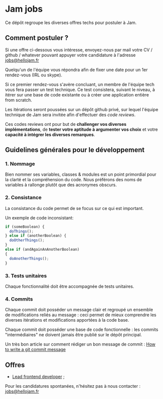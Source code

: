 # Jam jobs

Ce dépôt regroupe les diverses offres techs pour postuler à Jam.

## Comment postuler ?

Si une offre ci-dessous vous intéresse, envoyez-nous par mail votre CV / github
/ whatever pouvant appuyer votre candidature à l'adresse [jobs@hellojam.fr](mailto:jobs@hellojam.fr)

Quelqu'un de l'équipe vous répondra afin de fixer une date pour un 1er rendez-vous (IRL
ou skype).

Si ce premier rendez-vous s'avère concluant, un membre de l'équipe tech vous
fera passer un test technique. Ce test consistera, suivant le niveau, à itérer sur
une base de code existante ou à créer une application entière from scratch.

Les itérations seront poussées sur un dépôt github privé, sur lequel l'équipe
technique de Jam sera invitée afin d'effectuer des *code reviews*.

Ces codes reviews ont pour but de **challenger vos diverses implémentations**, de
**tester votre aptitude à argumenter vos choix** et votre **capacité à intégrer les
diverses remarques**.

## Guidelines générales pour le développement

### 1. Nommage

Bien nommer ses variables, classes & modules est un point primordial pour la
clarté et la compréhension du code. Nous préférons des noms de variables à
rallonge plutôt que des acronymes obscurs.

### 2. Consistance

La consistance du code permet de se focus sur ce qui est important.

Un exemple de code inconsistant:

```js
if (someBoolean) {
  doThings();
} else if (anotherBoolean) {
  doOtherThings();
}
else if (andAgainAnAnotherBoolean)
{
  doAnotherThings();
}
```

### 3. Tests unitaires

Chaque fonctionnalité doit être accompagnée de tests unitaires.

### 4. Commits

Chaque commit doit posséder un message clair et regroupé un ensemble de
modifications reliés au message : ceci permet de mieux comprendre les diverses
itérations et modifications apportées à la code base.

Chaque commit doit posséder une base de code fonctionnelle : les commits
"intermédiaires" ne doivent jamais être publié sur le dépôt principal.

Un très bon article sur comment rédiger un bon message de commit :
[How to write a git commit message](http://chris.beams.io/posts/git-commit)

## Offres

* [Lead frontend developer](offres/lead-frontend.md) ;

Pour les candidatures spontanées, n'hésitez pas à nous contacter :
[jobs@hellojam.fr](mailto:jobs@hellojam.fr)
